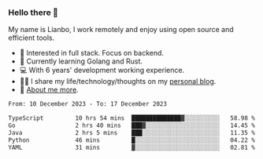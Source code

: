 ### Hello there 👋

My name is Lianbo, I work remotely and enjoy using open source and efficient tools.

- 🔭 Interested in full stack. Focus on backend.
- 🌱 Currently learning Golang and Rust.
- 💻 With 6 years' development working experience.
- ✍🏻 I share my life/technology/thoughts on my [personal blog](https://godruoyi.com).
- 👒 [About me more](https://godruoyi.com/posts/About-godruoyi).

<!--START_SECTION:waka-->

```txt
From: 10 December 2023 - To: 17 December 2023

TypeScript         10 hrs 54 mins  ██████████████▓░░░░░░░░░░   58.98 %
Go                 2 hrs 40 mins   ███▓░░░░░░░░░░░░░░░░░░░░░   14.45 %
Java               2 hrs 5 mins    ███░░░░░░░░░░░░░░░░░░░░░░   11.35 %
Python             46 mins         █░░░░░░░░░░░░░░░░░░░░░░░░   04.22 %
YAML               31 mins         ▓░░░░░░░░░░░░░░░░░░░░░░░░   02.81 %
```

<!--END_SECTION:waka-->
